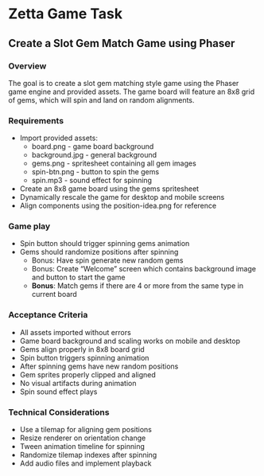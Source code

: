 # Zetta Game Task

## Create a Slot Gem Match Game using Phaser

### Overview
The goal is to create a slot gem matching style game using the Phaser game engine and provided assets. The game board will feature an 8x8 grid of gems, which will spin and land on random alignments.

### Requirements
- Import provided assets:
  - board.png - game board background
  - background.jpg - general background
  - gems.png - spritesheet containing all gem images
  - spin-btn.png - button to spin the gems
  - spin.mp3 - sound effect for spinning
- Create an 8x8 game board using the gems spritesheet
- Dynamically rescale the game for desktop and mobile screens
- Align components using the position-idea.png for reference

### Game play
- Spin button should trigger spinning gems animation
- Gems should randomize positions after spinning
  - Bonus: Have spin generate new random gems
  - Bonus: Create “Welcome” screen which contains background image and button to start the game
  - **Bonus**: Match gems if there are 4 or more from the same type in current board

### Acceptance Criteria
- All assets imported without errors
- Game board background and scaling works on mobile and desktop
- Gems align properly in 8x8 board grid
- Spin button triggers spinning animation
- After spinning gems have new random positions
- Gem sprites properly clipped and aligned
- No visual artifacts during animation
- Spin sound effect plays

### Technical Considerations
- Use a tilemap for aligning gem positions
- Resize renderer on orientation change
- Tween animation timeline for spinning
- Randomize tilemap indexes after spinning
- Add audio files and implement playback
